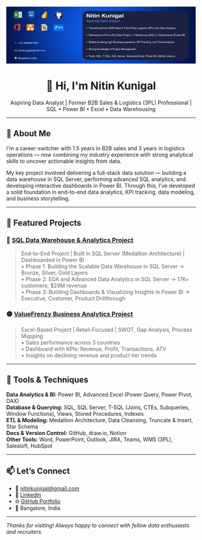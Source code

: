 <p align="center">
  <img src="https://github.com/nitinskunigal/nitinskunigal/blob/main/docs/LinkedIn_Banner_Data_Analyst_4.png?raw=true" alt="Nitin Kunigal | Aspiring Data Analyst" />
</p>

<h1 align="center">👋 Hi, I'm Nitin Kunigal</h1>
<p align="center">
  Aspiring Data Analyst | Former B2B Sales & Logistics (3PL) Professional | SQL • Power BI • Excel • Data Warehousing
</p>

---

## 🚀 About Me

I'm a career-switcher with 1.5 years in B2B sales and 3 years in logistics operations — now combining my industry experience with strong analytical skills to uncover actionable insights from data.

My key project involved delivering a full-stack data solution — building a data warehouse in SQL Server, performing advanced SQL analytics, and developing interactive dashboards in Power BI. Through this, I’ve developed a solid foundation in end-to-end data analytics, KPI tracking, data modeling, and business storytelling.

---

## 💼 Featured Projects

### 🔷 [SQL Data Warehouse & Analytics Project](https://github.com/nitinskunigal/SQL-Data-Warehouse-and-Analytics-Project)
> End-to-End Project | Built in SQL Server (Medallion Architecture) | Dashboarded in Power BI  
• Phase 1: Building the Scalable Data Warehouse in SQL Server → Bronze, Silver, Gold Layers  
• Phase 2: EDA and Advanced Data Analytics in SQL Server → 17K+ customers, $29M revenue  
• Phase 3: Building Dashboards & Visualizing Insights in Power BI → Executive, Customer, Product Drillthrough

### 🟡 [ValueFrenzy Business Analytics Project](https://github.com/nitinskunigal/ValueFrenzy-Business-Data-Analytics-Project)
> Excel-Based Project | Retail-Focused | SWOT, Gap Analysis, Process Mapping  
• Sales performance across 3 countries  
• Dashboard with KPIs: Revenue, Profit, Transactions, ATV  
• Insights on declining revenue and product tier trends

---

## 🧰 Tools & Techniques

**Data Analytics & BI:** Power BI, Advanced Excel (Power Query, Power Pivot, DAX)  
**Database & Querying:** SQL, SQL Server, T-SQL (Joins, CTEs, Subqueries, Window Functions), Views, Stored Procedures, Indexes  
**ETL & Modeling:** Medallion Architecture, Data Cleansing, Truncate & Insert, Star Schema  
**Docs & Version Control:** GitHub, draw.io, Notion  
**Other Tools:** Word, PowerPoint, Outlook, JIRA, Teams, WMS (3PL), Salesloft, HubSpot

---

## 📫 Let’s Connect

- 📧 [nitinkunigal@gmail.com](mailto:nitinkunigal@gmail.com)  
- 💼 [LinkedIn](https://www.linkedin.com/in/nitinskunigal/)  
- 🌐 [GitHub Portfolio](https://github.com/nitinskunigal)  
- 📍 Bangalore, India

---

_Thanks for visiting! Always happy to connect with fellow data enthusiasts and recruiters._
